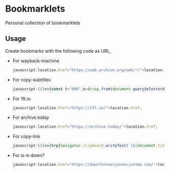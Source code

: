 # Bookmarklets

Personal collection of bookmarklets

## Usage

Create bookmarks with the following code as URL,

- For wayback-machine
  ```js
  javascript:location.href="https://web.archive.org/web/*/"+location.href;
  ```
- For copy-subtitles
  ```js
  javascript:(()=>{const t="000",e=Array.from(document.querySelectorAll("[class^=DraftJsSubtitleRowstyled__Row]"));try{const r=e.reduce(((e,r,n)=>{const a=Array.from(r.querySelectorAll("span[data-subtitle-row-timing-text='true']")).map((e=>(e=>{const[r=t,n=t,a=t,o=t]=e.split(/:|\./).map((t=>parseInt(t).toLocaleString("en-US",{minimumIntegerDigits:3}))).reverse();return`${o}:${a}:${n},${r}`})(e.innerText))),o=Array.from(r.querySelectorAll("span[data-text='true']")).map((t=>t.innerText)).join("");return`${e}\n\n${n+1}\n${a[0]} --\x3e ${a[1]}\n${o}`}),"");navigator.clipboard.writeText(r)}catch(t){window.alert(t)}})();
  ```
- For 1ft.io
  ```js
  javascript:location.href="https://1ft.io/"+location.href;
  ```
- For archive.today
  ```js
  javascript:location.href="https://archive.today/"+location.href;
  ```
- For copy-link
  ```js
  javascript:(()=>{try{navigator.clipboard.writeText(`[${document.title}](${location.href})`)}catch(t){window.alert(t)}})();
  ```
- For is-it-down?
  ```js
  javascript:location.href="https://downforeveryoneorjustme.com/"+location.hostname;
  ```